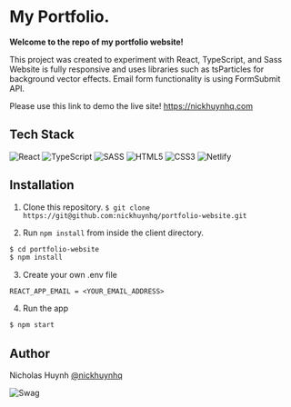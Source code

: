 # My Portfolio.

**Welcome to the repo of my portfolio website!**

This project was created to experiment with React, TypeScript, and Sass
Website is fully responsive and uses libraries such as tsParticles for background vector effects.
Email form functionality is using FormSubmit API.


Please use this link to demo the live site!
https://nickhuynhq.com


## Tech Stack
![React](https://img.shields.io/badge/react-%2320232a.svg?style=for-the-badge&logo=react&logoColor=%2361DAFB)
![TypeScript](https://img.shields.io/badge/TypeScript-007ACC?style=for-the-badge&logo=typescript&logoColor=white)
![SASS](https://img.shields.io/badge/SASS-hotpink.svg?style=for-the-badge&logo=SASS&logoColor=white)
![HTML5](https://img.shields.io/badge/HTML5-E34F26?style=for-the-badge&logo=html5&logoColor=white)
![CSS3](https://img.shields.io/badge/css3-%231572B6.svg?style=for-the-badge&logo=css3&logoColor=white)
![Netlify](https://img.shields.io/badge/Netlify-00C7B7?style=for-the-badge&logo=netlify&logoColor=white)

## Installation

1. Clone this repository.
```$ git clone https://git@github.com:nickhuynhq/portfolio-website.git```


2. Run `npm install` from inside the client directory.
```bash
$ cd portfolio-website
$ npm install
```

3. Create your own .env file
```
REACT_APP_EMAIL = <YOUR_EMAIL_ADDRESS>

```

4. Run the app 

```bash
$ npm start
```

## Author

Nicholas Huynh [@nickhuynhq](https://github.com/nickhuynhq)

![Swag](http://ForTheBadge.com/images/badges/built-with-swag.svg)
